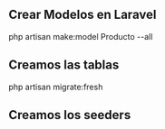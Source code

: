 ## Crear Modelos en Laravel

php artisan make:model Producto --all

## Creamos las tablas

php artisan migrate:fresh

## Creamos los seeders